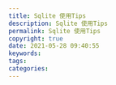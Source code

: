 ```yaml
---
title: Sqlite 使用Tips
description: Sqlite 使用Tips
permalink: Sqlite 使用Tips
copyright: true
date: 2021-05-28 09:40:55
keywords:
tags:
categories:
---
```

